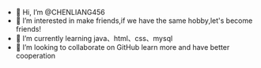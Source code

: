 - 👋 Hi, I’m @CHENLIANG456
- 👀 I’m interested in make friends,if we have the same hobby,let's become friends!
- 🌱 I’m currently learning java、html、css、mysql
- 💞️ I’m looking to collaborate on GitHub learn more and have better cooperation

<!---
CHENLIANG456/CHENLIANG456 is a ✨ special ✨ repository because its `README.md` (this file) appears on your GitHub profile.
You can click the Preview link to take a look at your changes.



--->

